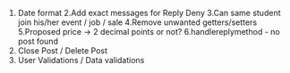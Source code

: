 1. Date format
2.Add exact messages for Reply Deny
3.Can same student join his/her event / job / sale
4.Remove unwanted getters/setters
5.Proposed price -> 2 decimal points or not? 
6.handlereplymethod - no post found
7. Close Post / Delete Post
8. User Validations / Data validations
